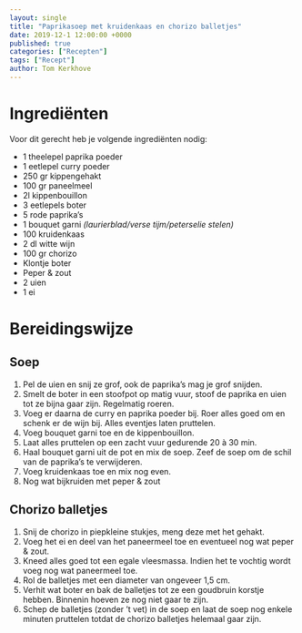```yaml
---
layout: single
title: "Paprikasoep met kruidenkaas en chorizo balletjes"
date: 2019-12-1 12:00:00 +0000
published: true
categories: ["Recepten"]
tags: ["Recept"]
author: Tom Kerkhove
---
```


# Ingrediënten
Voor dit gerecht heb je volgende ingrediënten nodig:

- 1 theelepel paprika poeder
- 1 eetlepel curry poeder
- 250 gr kippengehakt
- 100 gr paneelmeel
- 2l kippenbouillon
- 3 eetlepels boter
- 5 rode paprika’s
- 1 bouquet garni _(laurierblad/verse tijm/peterselie stelen)_
- 100 kruidenkaas
- 2 dl witte wijn
- 100 gr chorizo
- Klontje boter
- Peper & zout
- 2 uien
- 1 ei

# Bereidingswijze

## Soep

1. Pel de uien en snij ze grof, ook de paprika’s mag je grof snijden.
2. Smelt de boter in een stoofpot op matig vuur, stoof de paprika en uien tot ze bijna gaar zijn. Regelmatig roeren.
3. Voeg er daarna de curry en paprika poeder bij. Roer alles goed om en schenk er de wijn bij. Alles eventjes laten pruttelen.
4. Voeg bouquet garni toe en de kippenbouillon.
5. Laat alles pruttelen op een zacht vuur gedurende 20 à 30 min.
6. Haal bouquet garni uit de pot en mix de soep. Zeef de soep om de schil van de paprika’s te verwijderen.
7. Voeg kruidenkaas toe en mix nog even.
8. Nog wat bijkruiden met peper & zout

## Chorizo balletjes

1. Snij de chorizo in piepkleine stukjes, meng deze met het gehakt.
2. Voeg het ei en deel van het paneermeel toe en eventueel nog wat peper & zout.
3. Kneed alles goed tot een egale vleesmassa. Indien het te vochtig wordt voeg nog wat paneermeel toe.
4. Rol de balletjes met een diameter van ongeveer 1,5 cm.
5. Verhit wat boter en bak de balletjes tot ze een goudbruin korstje hebben. Binnenin hoeven ze nog niet gaar te zijn.
6. Schep de balletjes (zonder ’t vet) in de soep en laat de soep nog enkele minuten pruttelen totdat de chorizo balletjes helemaal gaar zijn.
